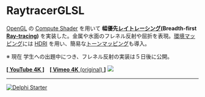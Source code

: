 # RaytracerGLSL

[OpenGL](https://ja.wikipedia.org/wiki/OpenGL) の [Compute Shader](https://www.khronos.org/opengl/wiki/Compute_Shader) を用いて **幅優先[レイトレーシング](https://ja.wikipedia.org/wiki/レイトレーシング)(Breadth-first [Ray-tracing](https://en.wikipedia.org/wiki/Ray_tracing_(graphics)))** を実装した。金属や水面のフレネル反射や屈折を表現。[環境マッピング](https://ja.wikipedia.org/wiki/環境マッピング)には [HDRI](https://ja.wikipedia.org/wiki/ハイダイナミックレンジイメージ) を用い、簡易な[トーンマッピング](https://en.wikipedia.org/wiki/Tone_mapping)も導入。

※ 現在 学生への出題中につき、フレネル反射の実装は５日後に公開。

[**[ YouTube 4K ]**](https://youtu.be/NjPYuC4lKfo)　[**[ Vimeo 4K** (original) **]**](https://vimeo.com/270096538)
[![](https://github.com/LUXOPHIA/Raytracer_OpenGL/raw/master/--------/_SCREENSHOT/RaytracerGLSL.png)]()

----

[![Delphi Starter](http://img.en25.com/EloquaImages/clients/Embarcadero/%7B063f1eec-64a6-4c19-840f-9b59d407c914%7D_dx-starter-bn159.png)](https://www.embarcadero.com/jp/products/delphi/starter)

